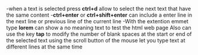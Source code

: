 -when a text is selected press **ctrl+d** allow to select the next text that have the same content
-**ctrl+enter** or **ctrl+shift+enter** can include a enter line in the next line or previous line  of the current line
-With the extention emmet type **lorem** can show a no meaning text to test the html web page
Also can use the key **tap** to modify the number of blank spaces at the start or end of the selected text
using the scroll button of the mouse let you type text at different lines at the same time
